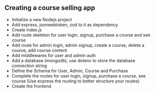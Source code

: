 ## Creating a course selling app

- Initialize a new Nodejs project
- Add express, jsonwebtoken, zod to it as dependency 
- Create index.js
- Add route skeleton for user login, signup, purchase a course and see course
- Add route for admin login, admin signup, create a course, delete a course, add course content
- Add middlewares for user and admin auth
- Add a database (mongodb), use dotenv to store the database connection string
- Define the Schema for User, Admin, Course and Purchase
- Complete the routes for user login, signup, purchase a course, see course (Use ecpress the routing to better structure your routes)
- Create the frontend